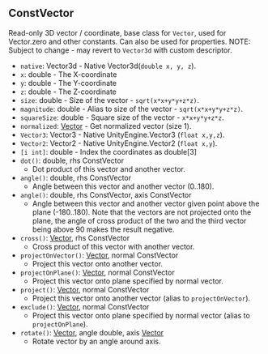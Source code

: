 ## ConstVector

Read-only 3D vector / coordinate, base class for `Vector`,
 used for Vector.zero and other constants. Can also be used for properties.
NOTE: Subject to change - may revert to `Vector3d` with custom descriptor.

- `native`: Vector3d - Native Vector3d(`double x, y, z`).
- `x`: double - The X-coordinate
- `y`: double - The Y-coordinate
- `z`: double - The Z-coordinate
- `size`: double - Size of the vector - `sqrt(x*x+y*y+z*z)`.
- `magnitude`: double - Alias to size of the vector - `sqrt(x*x+y*y+z*z)`.
- `squareSize`: double - Square size of the vector - `x*x+y*y+z*z`.
- `normalized`: [Vector](Vector.md) - Get normalized vector (size 1).
- `Vector3`: Vector3 - Native UnityEngine.Vector3 (`float x,y,z`).
- `Vector2`: Vector2 - Native UnityEngine.Vector2 (`float x,y`).
- `[i int]`: double - Index the coordinates as double[3]
- `dot()`: double, rhs ConstVector
  - Dot product of this vector and another vector.
- `angle()`: double, rhs ConstVector
  - Angle between this vector and another vector (0..180).
- `angle()`: double, rhs ConstVector, axis ConstVector
  - Angle between this vector and another vector given point above the plane (-180..180). Note that the vectors are not projected onto the plane, the angle of cross product of the two and the third vector being above 90 makes the result negative.
- `cross()`: [Vector](Vector.md), rhs ConstVector
  - Cross product of this vector with another vector.
- `projectOnVector()`: [Vector](Vector.md), normal ConstVector
  - Project this vector onto another vector.
- `projectOnPlane()`: [Vector](Vector.md), normal ConstVector
  - Project this vector onto plane specified by normal vector.
- `project()`: [Vector](Vector.md), normal ConstVector
  - Project this vector onto another vector (alias to `projectOnVector`).
- `exclude()`: [Vector](Vector.md), normal ConstVector
  - Project this vector onto plane specified by normal vector (alias to `projectOnPlane`).
- `rotate()`: [Vector](Vector.md), angle double, axis [Vector](Vector.md)
  - Rotate vector by an angle around axis.

